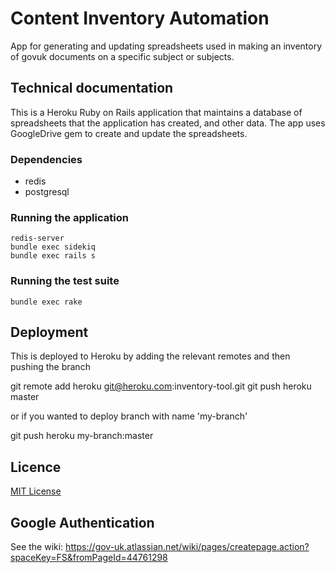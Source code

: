# Content Inventory Automation

App for generating and updating spreadsheets used in making an inventory of govuk documents on a specific subject or subjects.

## Technical documentation

This is a Heroku Ruby on Rails application that maintains a database of spreadsheets that the 
application has created, and other data.  The app uses GoogleDrive gem to create and 
update the spreadsheets.

### Dependencies

* redis
* postgresql

### Running the application

    redis-server
    bundle exec sidekiq
    bundle exec rails s


### Running the test suite

`bundle exec rake`

## Deployment

This is deployed to Heroku by adding the relevant remotes and then pushing the branch

  git remote add heroku git@heroku.com:inventory-tool.git
  git push heroku master

or if you wanted to deploy branch with name 'my-branch'

  git push heroku my-branch:master


## Licence

[MIT License](LICENCE)


## Google Authentication

See the wiki: https://gov-uk.atlassian.net/wiki/pages/createpage.action?spaceKey=FS&fromPageId=44761298


